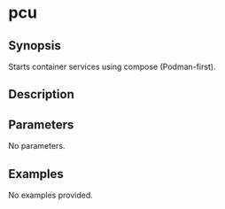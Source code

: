 # pcu

## Synopsis

Starts container services using compose (Podman-first).

## Description



## Parameters
No parameters.
## Examples
No examples provided.
